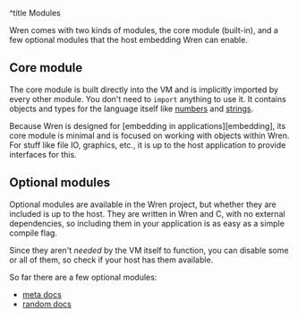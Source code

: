 ^title Modules

Wren comes with two kinds of modules, the core module (built-in),
and a few optional modules that the host embedding Wren can enable.

## Core module

The core module is built directly into the VM and is implicitly
imported by every other module. You don't need to `import` anything to use it.
It contains objects and types for the language itself like [numbers][] and [strings][].

Because Wren is designed for [embedding in applications][embedding], its core
module is minimal and is focused on working with objects within Wren. For
stuff like file IO, graphics, etc., it is up to the host application to provide
interfaces for this.

[numbers]: core/num.html
[strings]: core/string.html

## Optional modules

Optional modules are available in the Wren project, but whether they are included is up to the host.
They are written in Wren and C, with no external dependencies, so including them in
your application is as easy as a simple compile flag.

Since they aren't *needed* by the VM itself to function, you can
disable some or all of them, so check if your host has them available.

So far there are a few optional modules:

* [meta docs](meta)
* [random docs](random)


